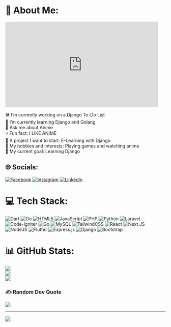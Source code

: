 # 💫 About Me:
<iframe src="https://giphy.com/embed/YQitE4YNQNahy" width="480" height="269" style="" frameBorder="0" class="giphy-embed" allowFullScreen></iframe>

🛠 I’m currently working on a Django To-Do List<br>🌱 I’m currently learning Django and Golang<br>💬 Ask me about Anime<br>⚡ Fun fact: I LIKE ANIME<br>🚀 A project I want to start: E-Learning with Django<br>🎨 My hobbies and interests: Playing games and watching anime<br>🎯 My current goal: Learning Django


## 🌐 Socials:
[![Facebook](https://img.shields.io/badge/Facebook-%231877F2.svg?logo=Facebook&logoColor=white)](https://facebook.com/rendiklayan) [![Instagram](https://img.shields.io/badge/Instagram-%23E4405F.svg?logo=Instagram&logoColor=white)](https://instagram.com/rendiklayan) [![LinkedIn](https://img.shields.io/badge/LinkedIn-%230077B5.svg?logo=linkedin&logoColor=white)](https://linkedin.com/in/rendi-ramadhan-311043332) 

# 💻 Tech Stack:
![Dart](https://img.shields.io/badge/dart-%230175C2.svg?style=for-the-badge&logo=dart&logoColor=white) ![Go](https://img.shields.io/badge/go-%2300ADD8.svg?style=for-the-badge&logo=go&logoColor=white) ![HTML5](https://img.shields.io/badge/html5-%23E34F26.svg?style=for-the-badge&logo=html5&logoColor=white) ![JavaScript](https://img.shields.io/badge/javascript-%23323330.svg?style=for-the-badge&logo=javascript&logoColor=%23F7DF1E) ![PHP](https://img.shields.io/badge/php-%23777BB4.svg?style=for-the-badge&logo=php&logoColor=white) ![Python](https://img.shields.io/badge/python-3670A0?style=for-the-badge&logo=python&logoColor=ffdd54) ![Laravel](https://img.shields.io/badge/laravel-%23FF2D20.svg?style=for-the-badge&logo=laravel&logoColor=white) ![Code-Igniter](https://img.shields.io/badge/CodeIgniter-%23EF4223.svg?style=for-the-badge&logo=codeIgniter&logoColor=white) ![Go](https://img.shields.io/badge/go-%2300ADD8.svg?style=for-the-badge&logo=go&logoColor=white) ![MySQL](https://img.shields.io/badge/mysql-4479A1.svg?style=for-the-badge&logo=mysql&logoColor=white) ![TailwindCSS](https://img.shields.io/badge/tailwindcss-%2338B2AC.svg?style=for-the-badge&logo=tailwind-css&logoColor=white) ![React](https://img.shields.io/badge/react-%2320232a.svg?style=for-the-badge&logo=react&logoColor=%2361DAFB) ![Next JS](https://img.shields.io/badge/Next-black?style=for-the-badge&logo=next.js&logoColor=white) ![NodeJS](https://img.shields.io/badge/node.js-6DA55F?style=for-the-badge&logo=node.js&logoColor=white) ![Flutter](https://img.shields.io/badge/Flutter-%2302569B.svg?style=for-the-badge&logo=Flutter&logoColor=white) ![Express.js](https://img.shields.io/badge/express.js-%23404d59.svg?style=for-the-badge&logo=express&logoColor=%2361DAFB) ![Django](https://img.shields.io/badge/django-%23092E20.svg?style=for-the-badge&logo=django&logoColor=white) ![Bootstrap](https://img.shields.io/badge/bootstrap-%238511FA.svg?style=for-the-badge&logo=bootstrap&logoColor=white)
# 📊 GitHub Stats:
![](https://github-readme-stats.vercel.app/api?username=RamadhanRendi18&theme=radical&hide_border=false&include_all_commits=true&count_private=true)<br/>
![](https://github-readme-streak-stats.herokuapp.com/?user=RamadhanRendi18&theme=radical&hide_border=false)<br/>
![](https://github-readme-stats.vercel.app/api/top-langs/?username=RamadhanRendi18&theme=radical&hide_border=false&include_all_commits=true&count_private=true&layout=compact)

### ✍️ Random Dev Quote
![](https://quotes-github-readme.vercel.app/api?type=horizontal&theme=radical)



---
[![](https://visitcount.itsvg.in/api?id=RamadhanRendi18&icon=6&color=13)](https://visitcount.itsvg.in)

<!-- Proudly created with GPRM ( https://gprm.itsvg.in ) -->
